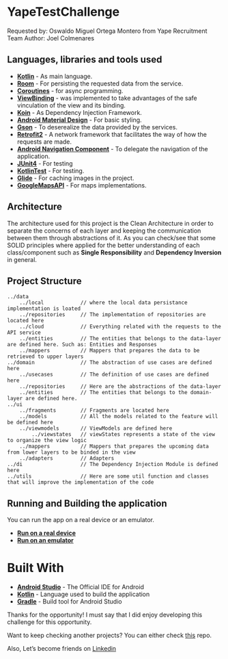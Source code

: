 # YapeTestChallenge

Requested by: Oswaldo Miguel Ortega Montero from Yape Recruitment Team
Author: Joel Colmenares

## Languages, libraries and tools used

* __[Kotlin](https://developer.android.com/kotlin)__ - As main language.
* __[Room](https://developer.android.com/topic/libraries/architecture/room)__ - For persisting the requested data from the service.
* __[Coroutines](https://kotlinlang.org/docs/coroutines-overview.html)__ - for async programming.
* __[ViewBinding](https://developer.android.com/topic/libraries/view-binding)__ - was implemented to take advantages of the safe vinculation of the view and its binding.
* __[Koin](https://github.com/InsertKoinIO/koin)__ - As Dependency Injection Framework.
* __[Android Material Design](https://material.io/components/)__ - For basic styling.
* __[Gson](https://github.com/square/retrofit/tree/master/retrofit-converters/gson)__ - To deserealize the data provided by the services.
* __[Retrofit2](https://square.github.io/retrofit/)__ - A network framework that facilitates the way of how the requests are made.
* __[Android Navigation Component](https://developer.android.com/guide/navigation/navigation-getting-started)__ - To delegate the navigation of the application.
* __[JUnit4](https://developer.android.com/training/testing/instrumented-tests/androidx-test-libraries/rules)__ - For testing
* __[KotlinTest](https://developer.android.com/kotlin/coroutines/test)__ - For testing.
* __[Glide](https://github.com/bumptech/glidet)__ - For caching images in the project. 
* __[GoogleMapsAPI](https://developers.google.com/maps/documentation/android-sdk)__ - For maps implementations.

## Architecture 

The architecture used for this project is the Clean Architecture in order to separate the concerns of each layer 
and keeping the communication between them through abstractions of it. As you can check/see that
some SOLID principles where applied for the better understanding of each class/component such as 
__Single Responsibility__ and __Dependency Inversion__ in general.

## Project Structure
```
../data
    ../local            // where the local data persistance implementation is loated
    ../repositories     // The implementation of repositories are located here
    ../cloud            // Everything related with the requests to the API service
    ../entities         // The entities that belongs to the data-layer are defined here. Such as: Entities and Responses
    ../mappers          // Mappers that prepares the data to be retrieved to upper layers
../domain               // The abstraction of use cases are defined here
    ../usecases         // The definition of use cases are defined here
    ../repositories     // Here are the abstractions of the data-layer 
    ../entities         // The entities that belongs to the domain-layer are defined here.
../ui
    ../fragments        // Fragments are located here
    ../models           // All the models related to the feature will be defined here
    ../viewmodels       // ViewModels are defined here
        ../viewstates   // viewStates represents a state of the view to organize the view logic
    ../mappers          // Mappers that prepares the upcoming data from lower layers to be binded in the view
    ../adapters         // Adapters 
../di                   // The Dependency Injection Module is defined here
../utils                // Here are some util function and classes that will improve the implementation of the code
```

## Running and Building the application

You can run the app on a real device or an emulator.

* __[Run on a real device](https://developer.android.com/training/basics/firstapp/running-app#RealDevice)__
* __[Run on an emulator](https://developer.android.com/training/basics/firstapp/running-app#Emulator)__


# Built With

* __[Android Studio](https://developer.android.com/studio/index.html)__ - The Official IDE for Android
* __[Kotlin](https://developer.android.com/kotlin)__ - Language used to build the application
* __[Gradle](https://gradle.org)__ - Build tool for Android Studio

Thanks for the opportunity! 
I must say that I did enjoy developing this challenge for this opportunity.

Want to keep checking another projects? 
You can either check [this](https://github.com/jkhin/zemoga-mobile-test) repo.

Also, Let’s become friends on [Linkedin](https://www.linkedin.com/in/joiky/)